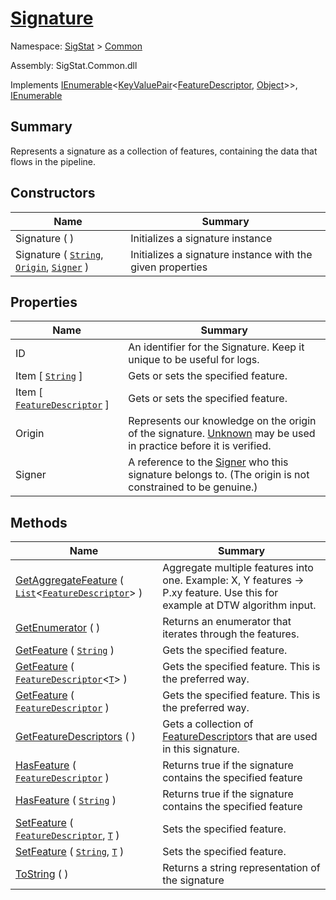 # [Signature](./Signature.md)

Namespace: [SigStat]() > [Common](./README.md)

Assembly: SigStat.Common.dll

Implements [IEnumerable](https://docs.microsoft.com/en-us/dotnet/api/System.Collections.Generic.IEnumerable-1)\<[KeyValuePair](https://docs.microsoft.com/en-us/dotnet/api/System.Collections.Generic.KeyValuePair-2)\<[FeatureDescriptor](./FeatureDescriptor.md), [Object](https://docs.microsoft.com/en-us/dotnet/api/System.Object)>>, [IEnumerable](https://docs.microsoft.com/en-us/dotnet/api/System.Collections.IEnumerable)

## Summary
Represents a signature as a collection of features, containing the data that flows in the pipeline.

## Constructors

| Name<div><a href="#"><img width=225></a></div> | Summary<div><a href="#"><img width=525></a></div> | 
| --- | --- | 
| Signature (  ) | Initializes a signature instance | 
| Signature ( [`String`](https://docs.microsoft.com/en-us/dotnet/api/System.String), [`Origin`](./Origin.md), [`Signer`](./Signer.md) ) | Initializes a signature instance with the given properties | 


## Properties

| Name<div><a href="#"><img width=225></a></div> | Summary<div><a href="#"><img width=525></a></div> | 
| --- | --- | 
| ID | An identifier for the Signature. Keep it unique to be useful for logs. | 
| Item [ [`String`](https://docs.microsoft.com/en-us/dotnet/api/System.String) ] | Gets or sets the specified feature. | 
| Item [ [`FeatureDescriptor`](./FeatureDescriptor.md) ] | Gets or sets the specified feature. | 
| Origin | Represents our knowledge on the origin of the signature. [Unknown](https://github.com/hargitomi97/sigstat/blob/master/docs/md/SigStat/Common/Origin.md) may be used in practice before it is verified. | 
| Signer | A reference to the [Signer](https://github.com/hargitomi97/sigstat/blob/master/docs/md/SigStat/Common/Signer.md) who this signature belongs to. (The origin is not constrained to be genuine.) | 


## Methods

| Name<div><a href="#"><img width=225></a></div> | Summary<div><a href="#"><img width=525></a></div> | 
| --- | --- | 
| [GetAggregateFeature](./Methods/Signature--GetAggregateFeature.md) ( [`List`](https://docs.microsoft.com/en-us/dotnet/api/System.Collections.Generic.List-1)\<[`FeatureDescriptor`](./FeatureDescriptor.md)> ) | Aggregate multiple features into one. Example: X, Y features -&gt; P.xy feature.  Use this for example at DTW algorithm input. | 
| [GetEnumerator](./Methods/Signature--GetEnumerator.md) (  ) | Returns an enumerator that iterates through the features. | 
| [GetFeature](./Methods/Signature--GetFeature.md) ( [`String`](https://docs.microsoft.com/en-us/dotnet/api/System.String) ) | Gets the specified feature. | 
| [GetFeature](./Methods/Signature--GetFeature.md) ( [`FeatureDescriptor`](./FeatureDescriptor-1.md)\<[`T`](./Signature.md)> ) | Gets the specified feature. This is the preferred way. | 
| [GetFeature](./Methods/Signature--GetFeature.md) ( [`FeatureDescriptor`](./FeatureDescriptor.md) ) | Gets the specified feature. This is the preferred way. | 
| [GetFeatureDescriptors](./Methods/Signature--GetFeatureDescriptors.md) (  ) | Gets a collection of [FeatureDescriptor](https://github.com/hargitomi97/sigstat/blob/master/docs/md/SigStat/Common/FeatureDescriptor.md)s that are used in this signature. | 
| [HasFeature](./Methods/Signature--HasFeature.md) ( [`FeatureDescriptor`](./FeatureDescriptor.md) ) | Returns true if the signature contains the specified feature | 
| [HasFeature](./Methods/Signature--HasFeature.md) ( [`String`](https://docs.microsoft.com/en-us/dotnet/api/System.String) ) | Returns true if the signature contains the specified feature | 
| [SetFeature](./Methods/Signature--SetFeature.md) ( [`FeatureDescriptor`](./FeatureDescriptor.md), [`T`](./Signature.md) ) | Sets the specified feature. | 
| [SetFeature](./Methods/Signature--SetFeature.md) ( [`String`](https://docs.microsoft.com/en-us/dotnet/api/System.String), [`T`](./Signature.md) ) | Sets the specified feature. | 
| [ToString](./Methods/Signature--ToString.md) (  ) | Returns a string representation of the signature | 


